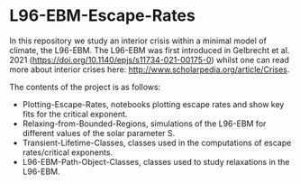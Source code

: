 # L96-EBM-Escape-Rates

In this repository we study an interior crisis within a minimal model of climate, the L96-EBM. The L96-EBM was first introduced in Gelbrecht et al. 2021 (https://doi.org/10.1140/epjs/s11734-021-00175-0) whilst one can read more about interior crises here: http://www.scholarpedia.org/article/Crises.

The contents of the project is as follows:

- Plotting-Escape-Rates, notebooks plotting escape rates and show key fits for the critical exponent.
- Relaxing-from-Bounded-Regions, simulations of the L96-EBM for different values of the solar parameter S.
- Transient-Lifetime-Classes, classes used in the computations of escape rates/critical exponents.
- L96-EBM-Path-Object-Classes, classes used to study relaxations in the L96-EBM.

